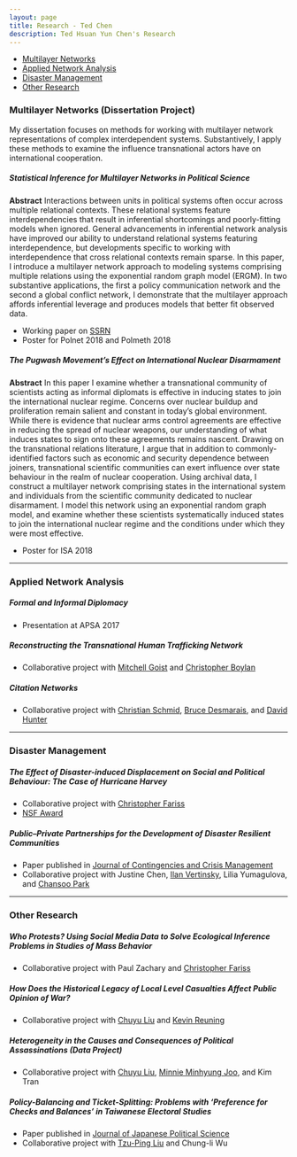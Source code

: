```yaml
---
layout: page
title: Research - Ted Chen
description: Ted Hsuan Yun Chen's Research
---
```


<div class="navbar">
    <div class="navbar-inner">
        <ul class="nav">
            <li><a href="#Multilayer Networks">Multilayer Networks</a></li>
            <li><a href="#Applied Network Analysis">Applied Network Analysis</a></li>
            <li><a href="#Disaster Management">Disaster Management</a></li>
            <li><a href="#Other Research">Other Research</a></li>
        </ul>
    </div>
</div>


### <a name="Multilayer Networks"></a>Multilayer Networks (Dissertation Project)

My dissertation focuses on methods for working with multilayer network representations of complex interdependent systems. Substantively, I apply these methods to examine the influence transnational actors have on international cooperation.


##### Statistical Inference for Multilayer Networks in Political Science

**Abstract** Interactions between units in political systems often occur across multiple relational contexts. These relational systems feature interdependencies that result in inferential shortcomings and poorly-fitting models when ignored. General advancements in inferential network analysis have improved our ability to understand relational systems featuring interdependence, but developments specific to working with interdependence that cross relational contexts remain sparse. In this paper, I introduce a multilayer network approach to modeling systems comprising multiple relations using the exponential random graph model (ERGM). In two substantive applications, the first a policy communication network and the second a global conflict network, I demonstrate that the multilayer approach affords inferential leverage and produces models that better fit observed data.

- Working paper on [SSRN](https://papers.ssrn.com/sol3/papers.cfm?abstract_id=3189835)
- Poster for Polnet 2018 and Polmeth 2018

##### The Pugwash Movement’s Effect on International Nuclear Disarmament

**Abstract** In this paper I examine whether a transnational community of scientists acting as informal diplomats is effective in inducing states to join the international nuclear regime. Concerns over nuclear buildup and proliferation remain salient and constant in today’s global environment. While there is evidence that nuclear arms control agreements are effective in reducing the spread of nuclear weapons, our understanding of what induces states to sign onto these agreements remains nascent. Drawing on the transnational relations literature, I argue that in addition to commonly-identified factors such as economic and security dependence between joiners, transnational scientific communities can exert influence over state behaviour in the realm of nuclear cooperation. Using archival data, I construct a multilayer network comprising states in the international system and individuals from the scientific community dedicated to nuclear disarmament. I model this network using an exponential random graph model, and examine whether these scientists systematically induced states to join the international nuclear regime and the conditions under which they were most effective.

- Poster for ISA 2018

---

### <a name="Applied Network Analysis"></a>Applied Network Analysis

##### Formal and Informal Diplomacy

- Presentation at APSA 2017

##### Reconstructing the Transnational Human Trafficking Network
- Collaborative project with [Mitchell Goist](https://mitchellgoist.github.io/) and [Christopher Boylan](http://cboylan.com/)

##### Citation Networks
- Collaborative project with [Christian Schmid](https://sites.psu.edu/cxs5700), [Bruce Desmarais](http://brucedesmarais.com), and [David Hunter](http://personal.psu.edu/drh20)

----

### <a name="Disaster Management"></a>Disaster Management

##### The Effect of Disaster-induced Displacement on Social and Political Behaviour: The Case of Hurricane Harvey
- Collaborative project with [Christopher Fariss](http://cfariss.com)
- [NSF Award](https://www.nsf.gov/awardsearch/showAward?AWD_ID=1760644)

##### Public–Private Partnerships for the Development of Disaster Resilient Communities
- Paper published in [Journal of Contingencies and Crisis Management](https://onlinelibrary.wiley.com/doi/abs/10.1111/1468-5973.12021)
- Collaborative project with Justine Chen, [Ilan Vertinsky](https://blogs.ubc.ca/ivertinsky/), Lilia Yumagulova, and [Chansoo Park](http://www.business.mun.ca/why-us/meet-our-people/faculty-instructor-profiles/chansoo-park.php)

----

### <a name="Other Research"></a>Other Research

##### Who Protests? Using Social Media Data to Solve Ecological Inference Problems in Studies of Mass Behavior
- Collaborative project with Paul Zachary and [Christopher Fariss](http://cfariss.com)

##### How Does the Historical Legacy of Local Level Casualties Affect Public Opinion of War?
- Collaborative project with [Chuyu Liu](https://chuyuliu.weebly.com) and [Kevin Reuning](http://www.kevinreuning.com/)

##### Heterogeneity in the Causes and Consequences of Political Assassinations (Data Project)
- Collaborative project with [Chuyu Liu](https://chuyuliu.weebly.com), [Minnie Minhyung Joo](https://sites.psu.edu/minniejoo/), and Kim Tran

##### Policy-Balancing and Ticket-Splitting: Problems with ‘Preference for Checks and Balances’ in Taiwanese Electoral Studies
- Paper published in [Journal of Japanese Political Science](https://www.cambridge.org/core/journals/japanese-journal-of-political-science/article/policybalancing-and-ticketsplitting-problems-with-preference-for-checks-and-balances-in-taiwanese-electoral-studies/3206097B92947CF4EF34026CDF174A70)
- Collaborative project with [Tzu-Ping Liu](https://github.com/tzuliu) and Chung-li Wu
